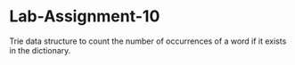 # Lab-Assignment-10
Trie data structure to count the number of occurrences of a word if it exists in the dictionary.
